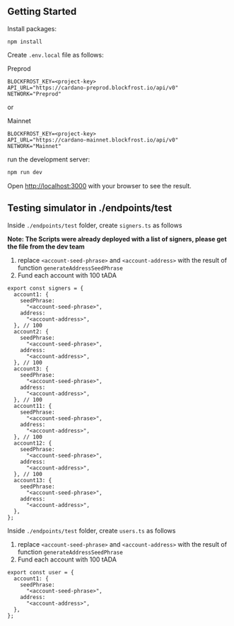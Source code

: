 ## Getting Started

Install packages:
```
npm install
```

Create `.env.local` file as follows:

Preprod
```
BLOCKFROST_KEY=<project-key>
API_URL="https://cardano-preprod.blockfrost.io/api/v0"
NETWORK="Preprod"
```
or

Mainnet
```
BLOCKFROST_KEY=<project-key>
API_URL="https://cardano-mainnet.blockfrost.io/api/v0"
NETWORK="Mainnet"
```

run the development server:

```bash
npm run dev
```

Open [http://localhost:3000](http://localhost:3000) with your browser to see the result.

## Testing simulator in ./endpoints/test

Inside `./endpoints/test` folder, create `signers.ts` as follows

**Note: The Scripts were already deployed with a list of signers, please get the file from the dev team**

1. replace `<account-seed-phrase>` and `<account-address>` with the result of function `generateAddressSeedPhrase`   
2. Fund each account with 100 tADA

```
export const signers = {
  account1: {
    seedPhrase:
      "<account-seed-phrase>",
    address:
      "<account-address>",
  }, // 100
  account2: {
    seedPhrase:
      "<account-seed-phrase>",
    address:
      "<account-address>",
  }, // 100
  account3: {
    seedPhrase:
      "<account-seed-phrase>",
    address:
      "<account-address>",
  }, // 100
  account11: {
    seedPhrase:
      "<account-seed-phrase>",
    address:
      "<account-address>",
  }, // 100
  account12: {
    seedPhrase:
      "<account-seed-phrase>",
    address:
      "<account-address>",
  }, // 100
  account13: {
    seedPhrase:
      "<account-seed-phrase>",
    address:
      "<account-address>",
  },
};
```

Inside `./endpoints/test` folder, create `users.ts` as follows

1. replace `<account-seed-phrase>` and `<account-address>` with the result of function `generateAddressSeedPhrase`   
2. Fund each account with 100 tADA

```
export const user = {
  account1: {
    seedPhrase:
      "<account-seed-phrase>",
    address:
      "<account-address>",
  },
};
```


